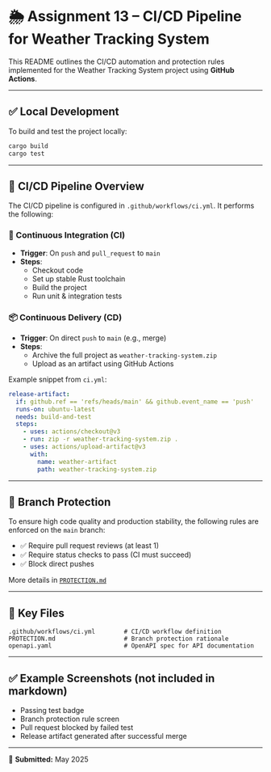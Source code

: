 # 🌦️ Assignment 13 – CI/CD Pipeline for Weather Tracking System

This README outlines the CI/CD automation and protection rules implemented for the Weather Tracking System project using **GitHub Actions**.

---

## ✅ Local Development

To build and test the project locally:

```bash
cargo build
cargo test
```

---

## 🚀 CI/CD Pipeline Overview

The CI/CD pipeline is configured in `.github/workflows/ci.yml`. It performs the following:

### 🔁 Continuous Integration (CI)
- **Trigger**: On `push` and `pull_request` to `main`
- **Steps**:
  - Checkout code
  - Set up stable Rust toolchain
  - Build the project
  - Run unit & integration tests

### 📦 Continuous Delivery (CD)
- **Trigger**: On direct `push` to `main` (e.g., merge)
- **Steps**:
  - Archive the full project as `weather-tracking-system.zip`
  - Upload as an artifact using GitHub Actions

Example snippet from `ci.yml`:

```yaml
release-artifact:
  if: github.ref == 'refs/heads/main' && github.event_name == 'push'
  runs-on: ubuntu-latest
  needs: build-and-test
  steps:
    - uses: actions/checkout@v3
    - run: zip -r weather-tracking-system.zip .
    - uses: actions/upload-artifact@v3
      with:
        name: weather-artifact
        path: weather-tracking-system.zip
```
---

## 🔐 Branch Protection

To ensure high code quality and production stability, the following rules are enforced on the `main` branch:

- ✅ Require pull request reviews (at least 1)
- ✅ Require status checks to pass (CI must succeed)
- ✅ Block direct pushes

More details in [`PROTECTION.md`](./PROTECTION.md)

---

## 📁 Key Files

```
.github/workflows/ci.yml        # CI/CD workflow definition
PROTECTION.md                   # Branch protection rationale
openapi.yaml                    # OpenAPI spec for API documentation
```

---

## ✅ Example Screenshots (not included in markdown)

- Passing test badge
- Branch protection rule screen
- Pull request blocked by failed test
- Release artifact generated after successful merge

---

📅 **Submitted:** May 2025

